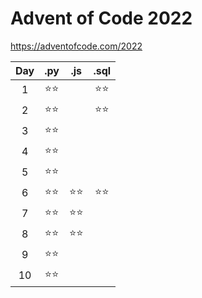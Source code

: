 # Advent of Code 2022
https://adventofcode.com/2022

| Day |  .py  |  .js  | .sql  |
|:---:|:-----:|:-----:|:-----:|
|  1  | ⭐⭐ |       | ⭐⭐ |
|  2  | ⭐⭐ |       | ⭐⭐ |
|  3  | ⭐⭐ |       |       |
|  4  | ⭐⭐ |       |       |
|  5  | ⭐⭐ |       |       |
|  6  | ⭐⭐ | ⭐⭐ | ⭐⭐ |
|  7  | ⭐⭐ | ⭐⭐ |       |
|  8  | ⭐⭐ | ⭐⭐ |       |
|  9  | ⭐⭐ |       |       |
| 10  | ⭐⭐ |       |       |

